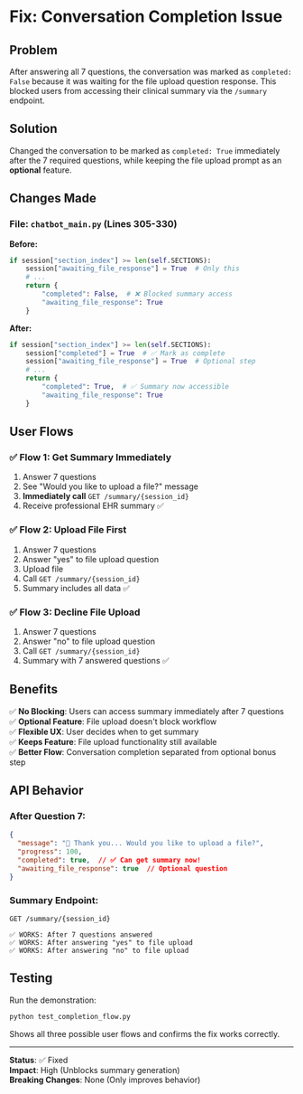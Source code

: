 # Fix: Conversation Completion Issue

## Problem
After answering all 7 questions, the conversation was marked as `completed: False` because it was waiting for the file upload question response. This blocked users from accessing their clinical summary via the `/summary` endpoint.

## Solution
Changed the conversation to be marked as `completed: True` immediately after the 7 required questions, while keeping the file upload prompt as an **optional** feature.

## Changes Made

### File: `chatbot_main.py` (Lines 305-330)

**Before:**
```python
if session["section_index"] >= len(self.SECTIONS):
    session["awaiting_file_response"] = True  # Only this
    # ...
    return {
        "completed": False,  # ❌ Blocked summary access
        "awaiting_file_response": True
    }
```

**After:**
```python
if session["section_index"] >= len(self.SECTIONS):
    session["completed"] = True  # ✅ Mark as complete
    session["awaiting_file_response"] = True  # Optional step
    # ...
    return {
        "completed": True,  # ✅ Summary now accessible
        "awaiting_file_response": True
    }
```

## User Flows

### ✅ Flow 1: Get Summary Immediately
1. Answer 7 questions
2. See "Would you like to upload a file?" message
3. **Immediately call** `GET /summary/{session_id}`
4. Receive professional EHR summary ✅

### ✅ Flow 2: Upload File First
1. Answer 7 questions
2. Answer "yes" to file upload question
3. Upload file
4. Call `GET /summary/{session_id}`
5. Summary includes all data ✅

### ✅ Flow 3: Decline File Upload
1. Answer 7 questions
2. Answer "no" to file upload question
3. Call `GET /summary/{session_id}`
4. Summary with 7 answered questions ✅

## Benefits

✅ **No Blocking**: Users can access summary immediately after 7 questions  
✅ **Optional Feature**: File upload doesn't block workflow  
✅ **Flexible UX**: User decides when to get summary  
✅ **Keeps Feature**: File upload functionality still available  
✅ **Better Flow**: Conversation completion separated from optional bonus step  

## API Behavior

### After Question 7:
```json
{
  "message": "🎉 Thank you... Would you like to upload a file?",
  "progress": 100,
  "completed": true,  // ✅ Can get summary now!
  "awaiting_file_response": true  // Optional question
}
```

### Summary Endpoint:
```http
GET /summary/{session_id}

✅ WORKS: After 7 questions answered
✅ WORKS: After answering "yes" to file upload
✅ WORKS: After answering "no" to file upload
```

## Testing

Run the demonstration:
```bash
python test_completion_flow.py
```

Shows all three possible user flows and confirms the fix works correctly.

---

**Status**: ✅ Fixed  
**Impact**: High (Unblocks summary generation)  
**Breaking Changes**: None (Only improves behavior)
